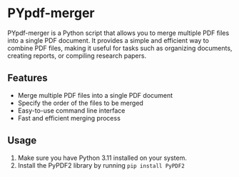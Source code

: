 # PYpdf-merger

PYpdf-merger is a Python script that allows you to merge multiple PDF files into a single PDF document. It provides a simple and efficient way to combine PDF files, making it useful for tasks such as organizing documents, creating reports, or compiling research papers.

## Features

- Merge multiple PDF files into a single PDF document
- Specify the order of the files to be merged
- Easy-to-use command line interface
- Fast and efficient merging process

## Usage

1. Make sure you have Python 3.11 installed on your system.
2. Install the PyPDF2 library by running `pip install PyPDF2`
